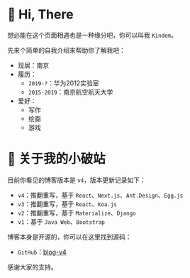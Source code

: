 # 👋 Hi, There

想必能在这个页面相遇也是一种缘分吧，你可以叫我 `Kindem`。

先来个简单的自我介绍来帮助你了解我吧：

* 现居：南京
* 履历：
    * `2019-?`：华为2012实验室
    * `2015-2019`：南京航空航天大学
* 爱好：
    * 写作
    * 绘画
    * 游戏

# 🎲 关于我的小破站

目前你看见的博客版本是 `v4`，版本更新记录如下：

* `v4`：推翻重写，基于 `React`、`Next.js`、`Ant.Design`、`Egg.js`
* `v3`：推翻重写，基于 `React`、`Koa.js`
* `v2`：推翻重写，基于 `Materialize`、`Django`
* `v1`：基于 `Java Web`、`Bootstrap`

博客本身是开源的，你可以在这里找到源码：

* `GitHub`：[blog-v4](https://github.com/FlyAndNotDown/blog-v4)

感谢大家的支持。
